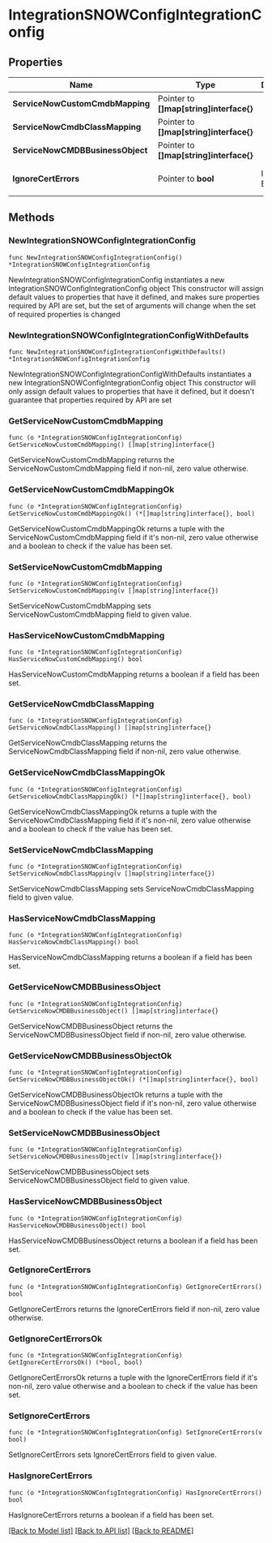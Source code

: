 # IntegrationSNOWConfigIntegrationConfig

## Properties

Name | Type | Description | Notes
------------ | ------------- | ------------- | -------------
**ServiceNowCustomCmdbMapping** | Pointer to **[]map[string]interface{}** |  | [optional] 
**ServiceNowCmdbClassMapping** | Pointer to **[]map[string]interface{}** |  | [optional] 
**ServiceNowCMDBBusinessObject** | Pointer to **[]map[string]interface{}** |  | [optional] 
**IgnoreCertErrors** | Pointer to **bool** | Ignore SSL Errors. | [optional] [default to false]

## Methods

### NewIntegrationSNOWConfigIntegrationConfig

`func NewIntegrationSNOWConfigIntegrationConfig() *IntegrationSNOWConfigIntegrationConfig`

NewIntegrationSNOWConfigIntegrationConfig instantiates a new IntegrationSNOWConfigIntegrationConfig object
This constructor will assign default values to properties that have it defined,
and makes sure properties required by API are set, but the set of arguments
will change when the set of required properties is changed

### NewIntegrationSNOWConfigIntegrationConfigWithDefaults

`func NewIntegrationSNOWConfigIntegrationConfigWithDefaults() *IntegrationSNOWConfigIntegrationConfig`

NewIntegrationSNOWConfigIntegrationConfigWithDefaults instantiates a new IntegrationSNOWConfigIntegrationConfig object
This constructor will only assign default values to properties that have it defined,
but it doesn't guarantee that properties required by API are set

### GetServiceNowCustomCmdbMapping

`func (o *IntegrationSNOWConfigIntegrationConfig) GetServiceNowCustomCmdbMapping() []map[string]interface{}`

GetServiceNowCustomCmdbMapping returns the ServiceNowCustomCmdbMapping field if non-nil, zero value otherwise.

### GetServiceNowCustomCmdbMappingOk

`func (o *IntegrationSNOWConfigIntegrationConfig) GetServiceNowCustomCmdbMappingOk() (*[]map[string]interface{}, bool)`

GetServiceNowCustomCmdbMappingOk returns a tuple with the ServiceNowCustomCmdbMapping field if it's non-nil, zero value otherwise
and a boolean to check if the value has been set.

### SetServiceNowCustomCmdbMapping

`func (o *IntegrationSNOWConfigIntegrationConfig) SetServiceNowCustomCmdbMapping(v []map[string]interface{})`

SetServiceNowCustomCmdbMapping sets ServiceNowCustomCmdbMapping field to given value.

### HasServiceNowCustomCmdbMapping

`func (o *IntegrationSNOWConfigIntegrationConfig) HasServiceNowCustomCmdbMapping() bool`

HasServiceNowCustomCmdbMapping returns a boolean if a field has been set.

### GetServiceNowCmdbClassMapping

`func (o *IntegrationSNOWConfigIntegrationConfig) GetServiceNowCmdbClassMapping() []map[string]interface{}`

GetServiceNowCmdbClassMapping returns the ServiceNowCmdbClassMapping field if non-nil, zero value otherwise.

### GetServiceNowCmdbClassMappingOk

`func (o *IntegrationSNOWConfigIntegrationConfig) GetServiceNowCmdbClassMappingOk() (*[]map[string]interface{}, bool)`

GetServiceNowCmdbClassMappingOk returns a tuple with the ServiceNowCmdbClassMapping field if it's non-nil, zero value otherwise
and a boolean to check if the value has been set.

### SetServiceNowCmdbClassMapping

`func (o *IntegrationSNOWConfigIntegrationConfig) SetServiceNowCmdbClassMapping(v []map[string]interface{})`

SetServiceNowCmdbClassMapping sets ServiceNowCmdbClassMapping field to given value.

### HasServiceNowCmdbClassMapping

`func (o *IntegrationSNOWConfigIntegrationConfig) HasServiceNowCmdbClassMapping() bool`

HasServiceNowCmdbClassMapping returns a boolean if a field has been set.

### GetServiceNowCMDBBusinessObject

`func (o *IntegrationSNOWConfigIntegrationConfig) GetServiceNowCMDBBusinessObject() []map[string]interface{}`

GetServiceNowCMDBBusinessObject returns the ServiceNowCMDBBusinessObject field if non-nil, zero value otherwise.

### GetServiceNowCMDBBusinessObjectOk

`func (o *IntegrationSNOWConfigIntegrationConfig) GetServiceNowCMDBBusinessObjectOk() (*[]map[string]interface{}, bool)`

GetServiceNowCMDBBusinessObjectOk returns a tuple with the ServiceNowCMDBBusinessObject field if it's non-nil, zero value otherwise
and a boolean to check if the value has been set.

### SetServiceNowCMDBBusinessObject

`func (o *IntegrationSNOWConfigIntegrationConfig) SetServiceNowCMDBBusinessObject(v []map[string]interface{})`

SetServiceNowCMDBBusinessObject sets ServiceNowCMDBBusinessObject field to given value.

### HasServiceNowCMDBBusinessObject

`func (o *IntegrationSNOWConfigIntegrationConfig) HasServiceNowCMDBBusinessObject() bool`

HasServiceNowCMDBBusinessObject returns a boolean if a field has been set.

### GetIgnoreCertErrors

`func (o *IntegrationSNOWConfigIntegrationConfig) GetIgnoreCertErrors() bool`

GetIgnoreCertErrors returns the IgnoreCertErrors field if non-nil, zero value otherwise.

### GetIgnoreCertErrorsOk

`func (o *IntegrationSNOWConfigIntegrationConfig) GetIgnoreCertErrorsOk() (*bool, bool)`

GetIgnoreCertErrorsOk returns a tuple with the IgnoreCertErrors field if it's non-nil, zero value otherwise
and a boolean to check if the value has been set.

### SetIgnoreCertErrors

`func (o *IntegrationSNOWConfigIntegrationConfig) SetIgnoreCertErrors(v bool)`

SetIgnoreCertErrors sets IgnoreCertErrors field to given value.

### HasIgnoreCertErrors

`func (o *IntegrationSNOWConfigIntegrationConfig) HasIgnoreCertErrors() bool`

HasIgnoreCertErrors returns a boolean if a field has been set.


[[Back to Model list]](../README.md#documentation-for-models) [[Back to API list]](../README.md#documentation-for-api-endpoints) [[Back to README]](../README.md)


